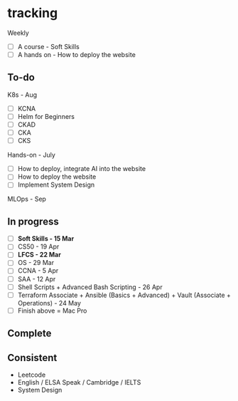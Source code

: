 # tracking

Weekly

- [ ] A course - Soft Skills
- [ ] A hands on - How to deploy the website

## To-do

K8s - Aug

- [ ] KCNA
- [ ] Helm for Beginners
- [ ] CKAD
- [ ] CKA
- [ ] CKS

Hands-on - July

- [ ] How to deploy, integrate AI into the website
- [ ] How to deploy the website
- [ ] Implement System Design

MLOps - Sep

## In progress

- [ ] **Soft Skills - 15 Mar**
- [ ] CS50 - 19 Apr
- [ ] **LFCS - 22 Mar**
- [ ] OS - 29 Mar
- [ ] CCNA - 5 Apr
- [ ] SAA - 12 Apr
- [ ] Shell Scripts + Advanced Bash Scripting - 26 Apr
- [ ] Terraform Associate + Ansible (Basics + Advanced) + Vault (Associate + Operations) - 24 May
- [ ] Finish above = Mac Pro

## Complete

## Consistent

- Leetcode
- English / ELSA Speak / Cambridge / IELTS
- System Design
